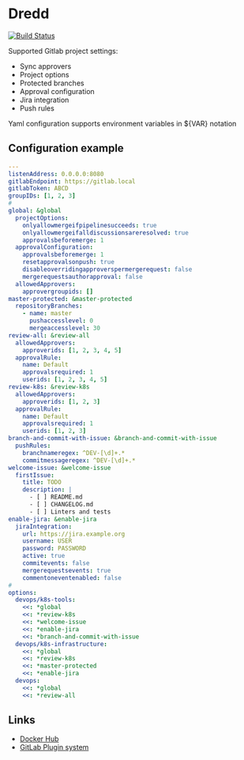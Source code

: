 # Dredd

[![Build Status](https://travis-ci.com/leominov/gitlab-dredd.svg?branch=master)](https://travis-ci.com/leominov/gitlab-dredd)

Supported Gitlab project settings:
 - Sync approvers
 - Project options
 - Protected branches
 - Approval configuration
 - Jira integration
 - Push rules
 
 Yaml configuration supports environment variables in ${VAR} notation

## Configuration example

```yaml
---
listenAddress: 0.0.0.0:8080
gitlabEndpoint: https://gitlab.local
gitlabToken: ABCD
groupIDs: [1, 2, 3]
# 
global: &global
  projectOptions:
    onlyallowmergeifpipelinesucceeds: true
    onlyallowmergeifalldiscussionsareresolved: true
    approvalsbeforemerge: 1
  approvalConfiguration:
    approvalsbeforemerge: 1
    resetapprovalsonpush: true
    disableoverridingapproverspermergerequest: false
    mergerequestsauthorapproval: false
  allowedApprovers:
    approvergroupids: []
master-protected: &master-protected
  repositoryBranches:
    - name: master
      pushaccesslevel: 0
      mergeaccesslevel: 30
review-all: &review-all
  allowedApprovers:
    approverids: [1, 2, 3, 4, 5]
  approvalRule:
    name: Default
    approvalsrequired: 1
    userids: [1, 2, 3, 4, 5]
review-k8s: &review-k8s
  allowedApprovers:
    approverids: [1, 2, 3]
  approvalRule:
    name: Default
    approvalsrequired: 1
    userids: [1, 2, 3]
branch-and-commit-with-issue: &branch-and-commit-with-issue
  pushRules:
    branchnameregex: ^DEV-[\d]+.*
    commitmessageregex: ^DEV-[\d]+.*
welcome-issue: &welcome-issue
  firstIssue:
    title: TODO
    description: |
      - [ ] README.md
      - [ ] CHANGELOG.md
      - [ ] Linters and tests
enable-jira: &enable-jira
  jiraIntegration:
    url: https://jira.example.org
    username: USER
    password: PASSWORD
    active: true
    commitevents: false
    mergerequestsevents: true
    commentoneventenabled: false
# 
options:
  devops/k8s-tools:
    <<: *global
    <<: *review-k8s
    <<: *welcome-issue
    <<: *enable-jira
    <<: *branch-and-commit-with-issue
  devops/k8s-infrastructure:
    <<: *global
    <<: *review-k8s
    <<: *master-protected
    <<: *enable-jira
  devops:
    <<: *global
    <<: *review-all
```

## Links

* [Docker Hub](https://hub.docker.com/repository/docker/leominov/gitlab-dredd)
* [GitLab Plugin system](https://docs.gitlab.com/ee/administration/plugins.html)

